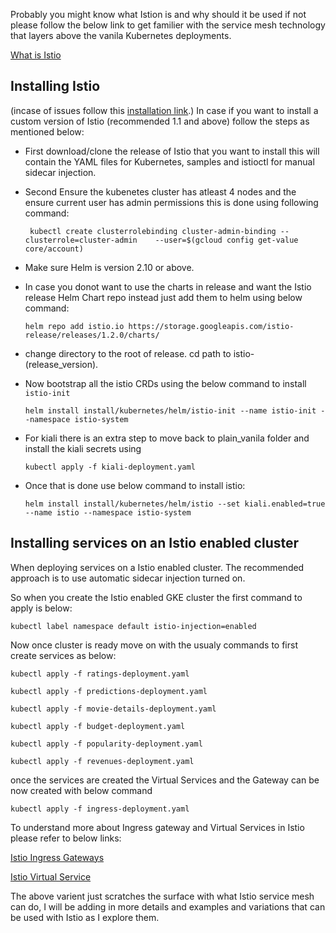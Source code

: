 Probably you might know what Istion is and why should it be used if not please follow the below link to get familier with the service mesh technology that layers above the vanila Kubernetes deployments.

[What is Istio](https://istio.io/docs/concepts/what-is-istio/)


## Installing Istio

(incase of issues follow this [installation link](https://preliminary.istio.io/docs/setup/kubernetes/install/helm/).)
In case if you want to install a custom version of Istio (recommended 1.1 and above) follow the steps as mentioned below:

* First download/clone the release of Istio that you want to install this will contain the YAML files for Kubernetes, samples and istioctl for manual sidecar injection.

*   Second Ensure the kubenetes cluster has atleast 4 nodes and the ensure current user has admin permissions  this is done using following command:
  
      ` kubectl create clusterrolebinding cluster-admin-binding --clusterrole=cluster-admin    --user=$(gcloud config get-value core/account)`

* Make sure Helm is version 2.10 or above.
  
* In case you donot want to use the charts in release and want the Istio release Helm Chart repo instead just add them to helm using below command:
  
  `helm repo add istio.io https://storage.googleapis.com/istio-release/releases/1.2.0/charts/`

* change directory to the root of release. cd path to istio-(release_version).
  
* Now bootstrap all the istio CRDs using the below command to install `istio-init`

    `helm install install/kubernetes/helm/istio-init --name istio-init --namespace istio-system`

* For kiali there is an extra step to move back to plain_vanila folder and install the kiali secrets using 

    `kubectl apply -f kiali-deployment.yaml`


* Once that is done use below command to install istio:

    `helm install install/kubernetes/helm/istio --set kiali.enabled=true --name istio --namespace istio-system`


## Installing services on an Istio enabled cluster

When deploying services on a Istio enabled cluster.
The recommended approach is to use automatic sidecar injection turned on.

So when you create the Istio enabled GKE cluster the first command to apply is below:

`kubectl label namespace default istio-injection=enabled`

Now once cluster is ready move on with the usualy commands to first create services as below:

`kubectl apply -f ratings-deployment.yaml`

`kubectl apply -f predictions-deployment.yaml`

`kubectl apply -f movie-details-deployment.yaml`

`kubectl apply -f budget-deployment.yaml`

`kubectl apply -f popularity-deployment.yaml`

`kubectl apply -f revenues-deployment.yaml`

once the services are created the Virtual Services and the Gateway can be now created with below command

`kubectl apply -f ingress-deployment.yaml`

To understand more about Ingress gateway and Virtual Services in Istio please refer to below links:

[Istio Ingress Gateways](https://istio.io/docs/concepts/traffic-management/#gateways)

[Istio Virtual Service](https://istio.io/docs/reference/config/networking/v1alpha3/virtual-service/#Destination)


The above varient just scratches the surface with what Istio service mesh can do, I will be adding in more details and examples and variations that can be used with Istio as I explore them.
